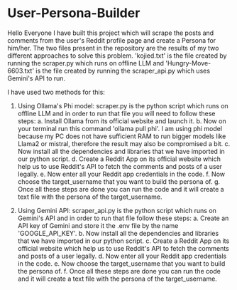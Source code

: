 # User-Persona-Builder

Hello Everyone I have built this project which will scrape the posts and comments from the user's Reddit profile page and create a Persona for him/her. The two files present in the repository are the results of my two different approaches to solve this problem. 'kojied.txt' is the file created by running the scraper.py which runs on offline LLM and 'Hungry-Move-6603.txt' is the file created by running the scraper_api.py which uses Gemini's API to run.

I have used two methods for this:

1. Using Ollama's Phi model:
   scraper.py is the python script which runs on offline LLM and in order to run that file you will need to follow these steps:
       a. Install Ollama from its official website and launch it.
       b. Now on your terminal run this command 'ollama pull phi'. I am using phi model because my PC does not have sufficient RAM to run bigger models like Llama2 or mistral, therefore the result may also be compromised a bit.
       c. Now install all the dependencies and libraries that we have imported in our python script.
       d. Create a Reddit App on its official website which help us to use Reddit's API to fetch the comments and posts of a user legally.
       e. Now enter all your Reddit app credentials in the code.
       f. Now choose the target_username that you want to build the persona of.
       g. Once all these steps are done you can run the code and it will create a text file with the persona of the target_username.
   
3. Using Gemini API:
   scraper_api.py is the python script which runs on Gemini's API and in order to run that file follow these steps:
       a. Create an API key of Gemini and store it the .env file by the name 'GOOGLE_API_KEY'.
       b. Now install all the dependencies and libraries that we have imported in our python script.
       c. Create a Reddit App on its official website which help us to use Reddit's API to fetch the comments and posts of a user legally.
       d. Now enter all your Reddit app credentials in the code.
       e. Now choose the target_username that you want to build the persona of.
       f. Once all these steps are done you can run the code and it will create a text file with the persona of the target_username.
